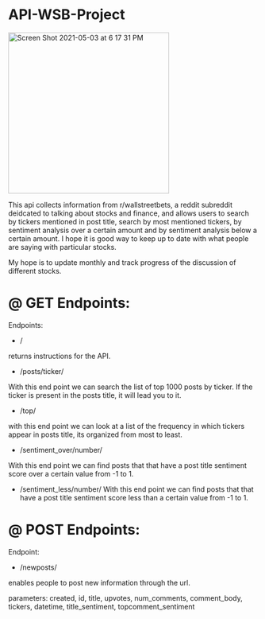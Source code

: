 # API-WSB-Project

<img width="324" alt="Screen Shot 2021-05-03 at 6 17 31 PM" src="https://user-images.githubusercontent.com/1562979/116909245-d914d080-ac3b-11eb-8dce-7e5c17c8458e.png">


This api collects information from r/wallstreetbets, a reddit subreddit deidcated to talking about stocks and finance, and allows users to search by tickers mentioned in post title, search by most mentioned tickers, by sentiment analysis over a certain amount and by sentiment analysis below a certain amount. I hope it is good way to keep up to date with what people are saying with particular stocks.

My hope is to update monthly and track progress of the discussion of different stocks.


# @ GET Endpoints:

Endpoints:

- /

returns instructions for the API.

- /posts/ticker/

With this end point we can search the list of top 1000 posts by ticker. If the ticker is present in the posts title, it will lead you to it.

- /top/

with this end point we can look at a list of the frequency in which tickers appear in posts title, its organized from most to least.

- /sentiment_over/number/

With this end point we can find posts that that have a post title sentiment score over a certain value from -1 to 1.

- /sentiment_less/number/
With this end point we can find posts that that have a post title sentiment score less than a certain value from -1 to 1.


# @ POST Endpoints:

Endpoint:

- /newposts/ <params>

enables people to post new information through the url. 

parameters: 
created, id, title, upvotes, num_comments, comment_body, tickers, datetime, title_sentiment, topcomment_sentiment

